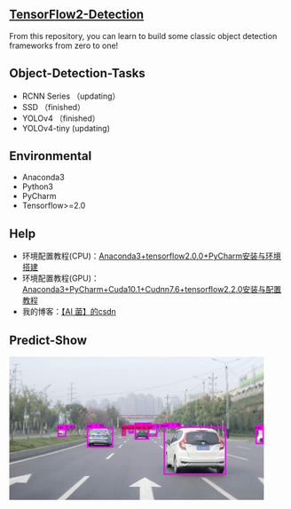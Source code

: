 ## [TensorFlow2-Detection](https://github.com/Keyird/TensorFlow2-Detection)  
From this repository, you can learn to build some classic object detection frameworks from zero to one! 

## Object-Detection-Tasks
- RCNN Series （updating）
- SSD （finished）  
- YOLOv4 （finished）
- YOLOv4-tiny (updating)

## Environmental
 - Anaconda3
 - Python3
 - PyCharm
 - Tensorflow>=2.0  
 
## Help
- 环境配置教程(CPU)：[Anaconda3+tensorflow2.0.0+PyCharm安装与环境搭建](https://blog.csdn.net/wjinjie/article/details/104342769)
- 环境配置教程(GPU)：[Anaconda3+PyCharm+Cuda10.1+Cudnn7.6+tensorflow2.2.0安装与配置教程](https://ai-wx.blog.csdn.net/article/details/107205744)
- 我的博客：[【AI 菌】的csdn](https://blog.csdn.net/wjinjie)

## Predict-Show
![YOLOv4-Predict](https://github.com/Keyird/TensorFlow2-Detection/blob/main/YOLOv4/img_out/bdd.jpg)





